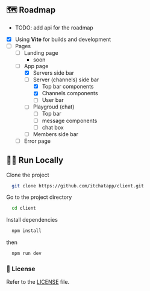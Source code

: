 
##  🗺 Roadmap

- TODO: add api for the roadmap
 - [X] Using **Vite** for builds and development
 - [ ] Pages
    - [ ] Landing page
      - soon
    - [ ] App page
      - [X] Servers side bar
      - [ ] Server (channels) side bar
        - [X] Top bar components
        - [X] Channels components
        - [ ] User bar
      - [ ] Playgroud (chat)
        - [ ] Top bar
        - [ ] message components
        - [ ] chat box 
      - [ ] Members side bar
    - [ ] Error page
 
## 🏃‍♀️ Run Locally

Clone the project

```bash
  git clone https://github.com/itchatapp/client.git
```

Go to the project directory

```bash
  cd client
```

Install dependencies

```bash
  npm install
```

then

```bash
  npm run dev
```


### 📝 License
Refer to the [LICENSE](LICENSE) file.